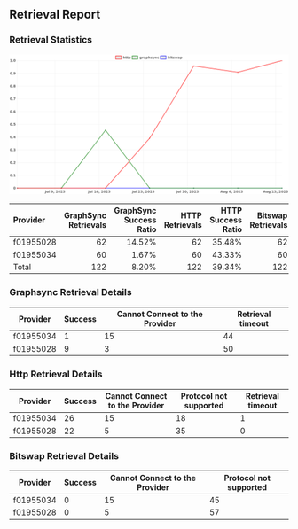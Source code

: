 ## Retrieval Report
### Retrieval Statistics
<img src="https://raw.githubusercontent.com/data-preservation-programs/filplus-checker-assets/main/filecoin-project/filecoin-plus-large-datasets/issues/1740/1692281925945.png"/>

| Provider  | GraphSync Retrievals | GraphSync Success Ratio | HTTP Retrievals | HTTP Success Ratio | Bitswap Retrievals | Bitswap Success Ratio |
| :-------- | -------------------: | ----------------------: | --------------: | -----------------: | -----------------: | --------------------: |
| f01955028 |                   62 |                  14.52% |              62 |             35.48% |                 62 |                 0.00% |
| f01955034 |                   60 |                   1.67% |              60 |             43.33% |                 60 |                 0.00% |
| Total     |                  122 |                   8.20% |             122 |             39.34% |                122 |                 0.00% |

### Graphsync Retrieval Details
| Provider  | Success | Cannot Connect to the Provider | Retrieval timeout |
| --------- | ------- | ------------------------------ | ----------------- |
| f01955034 | 1       | 15                             | 44                |
| f01955028 | 9       | 3                              | 50                |

### Http Retrieval Details
| Provider  | Success | Cannot Connect to the Provider | Protocol not supported | Retrieval timeout |
| --------- | ------- | ------------------------------ | ---------------------- | ----------------- |
| f01955034 | 26      | 15                             | 18                     | 1                 |
| f01955028 | 22      | 5                              | 35                     | 0                 |

### Bitswap Retrieval Details
| Provider  | Success | Cannot Connect to the Provider | Protocol not supported |
| --------- | ------- | ------------------------------ | ---------------------- |
| f01955034 | 0       | 15                             | 45                     |
| f01955028 | 0       | 5                              | 57                     |
